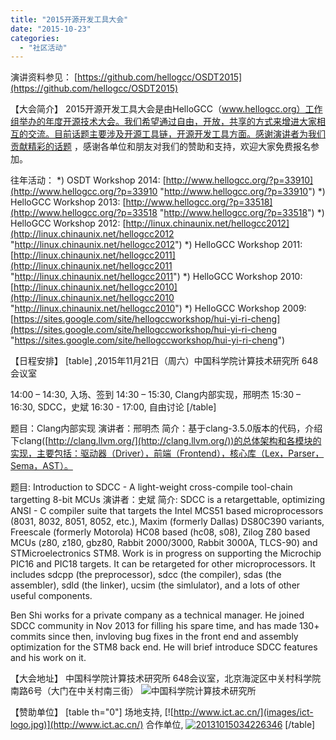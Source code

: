 ```yaml
---
title: "2015开源开发工具大会"
date: "2015-10-23"
categories: 
  - "社区活动"
---
```


演讲资料参见： [https://github.com/hellogcc/OSDT2015](https://github.com/hellogcc/OSDT2015)

【大会简介】 2015开源开发工具大会是由HelloGCC（www.hellogcc.org）工作组举办的年度开源技术大会。我们希望通过自由，开放，共享的方式来增进大家相互的交流。目前话题主要涉及开源工具链，开源开发工具方面。感谢演讲者为我们贡献精彩的话题 ，感谢各单位和朋友对我们的赞助和支持，欢迎大家免费报名参加。

往年活动： \*) OSDT Workshop 2014: [http://www.hellogcc.org/?p=33910](http://www.hellogcc.org/?p=33910 "http://www.hellogcc.org/?p=33910") \*) HelloGCC Workshop 2013: [http://www.hellogcc.org/?p=33518](http://www.hellogcc.org/?p=33518 "http://www.hellogcc.org/?p=33518") \*) HelloGCC Workshop 2012: [http://linux.chinaunix.net/hellogcc2012](http://linux.chinaunix.net/hellogcc2012 "http://linux.chinaunix.net/hellogcc2012") \*) HelloGCC Workshop 2011: [http://linux.chinaunix.net/hellogcc2011](http://linux.chinaunix.net/hellogcc2011 "http://linux.chinaunix.net/hellogcc2011") \*) HelloGCC Workshop 2010: [http://linux.chinaunix.net/hellogcc2010](http://linux.chinaunix.net/hellogcc2010 "http://linux.chinaunix.net/hellogcc2010") \*) HelloGCC Workshop 2009: [https://sites.google.com/site/hellogccworkshop/hui-yi-ri-cheng](https://sites.google.com/site/hellogccworkshop/hui-yi-ri-cheng "https://sites.google.com/site/hellogccworkshop/hui-yi-ri-cheng")

【日程安排】 \[table\] ,2015年11月21日（周六）中国科学院计算技术研究所 648会议室

14:00 – 14:30, 入场、签到 14:30 – 15:30, Clang内部实现，邢明杰 15:30 – 16:30, SDCC，史斌 16:30 - 17:00, 自由讨论 \[/table\]

题目：Clang内部实现 演讲者：邢明杰 简介：基于clang-3.5.0版本的代码，介绍下clang([http://clang.llvm.org/](http://clang.llvm.org/))的总体架构和各模块的实现，主要包括：驱动器（Driver），前端（Frontend），核心库（Lex，Parser，Sema，AST）。

题目: Introduction to SDCC - A light-weight cross-compile tool-chain targetting 8-bit MCUs 演讲者：史斌 简介: SDCC is a retargettable, optimizing ANSI - C compiler suite that targets the Intel MCS51 based microprocessors (8031, 8032, 8051, 8052, etc.), Maxim (formerly Dallas) DS80C390 variants, Freescale (formerly Motorola) HC08 based (hc08, s08), Zilog Z80 based MCUs (z80, z180, gbz80, Rabbit 2000/3000, Rabbit 3000A, TLCS-90) and STMicroelectronics STM8. Work is in progress on supporting the Microchip PIC16 and PIC18 targets. It can be retargeted for other microprocessors. It includes sdcpp (the preprocessor), sdcc (the compiler), sdas (the assembler), sdld (the linker), ucsim (the simlulator), and a lots of other useful components.

Ben Shi works for a private company as a technical manager. He joined SDCC community in Nov 2013 for filling his spare time, and has made 130+ commits since then, invloving bug fixes in the front end and assembly optimization for the STM8 back end. He will brief introduce SDCC features and his work on it.

【大会地址】 中国科学院计算技术研究所 648会议室，北京海淀区中关村科学院南路6号（大门在中关村南三街） ![中国科学院计算技术研究所](images/ict-map.gif)

【赞助单位】 \[table th="0"\] 场地支持, [![http://www.ict.ac.cn/](images/ict-logo.jpg)](http://www.ict.ac.cn/) 合作单位, [![20131015034226346](images/opencas-logo1.png)](http://www.opencas.org/) \[/table\]
